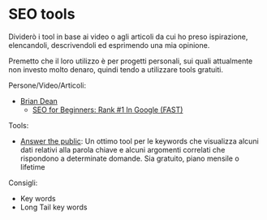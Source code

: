 # SEO tools

Dividerò i tool in base ai video o agli articoli da cui ho preso ispirazione, elencandoli, descrivendoli ed esprimendo
una mia opinione.

Premetto che il loro utilizzo è per progetti personali, sui quali attualmente non investo molto denaro, quindi tendo a utilizzare tools gratuiti.


Persone/Video/Articoli:

- [Brian Dean](https://www.youtube.com/@BrianDean)
    - [SEO for Beginners: Rank #1 In Google (FAST)](https://www.youtube.com/watch?v=rpwD50v0Ubo&t=371s) 


Tools:
+ [Answer the public](https://answerthepublic.com/): Un ottimo tool per le keywords che visualizza alcuni dati relativi alla parola chiave e alcuni argomenti correlati che rispondono a determinate domande. Sia gratuito, piano mensile o lifetime

Consigli:

+ Key words
+ Long Tail key words